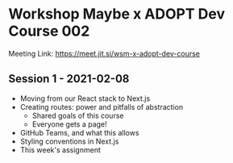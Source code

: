# Workshop Maybe x ADOPT Dev Course 002

Meeting Link: https://meet.jit.si/wsm-x-adopt-dev-course

## Session 1 - 2021-02-08
- Moving from our React stack to Next.js
- Creating routes: power and pitfalls of abstraction
  - Shared goals of this course
  - Everyone gets a page! 
- GitHub Teams, and what this allows
- Styling conventions in Next.js
- This week's assignment
